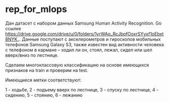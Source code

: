 # rep_for_mlops

Дан датасет с набором данных Samsung Human Activity Recognition.
Gо ссылке https://drive.google.com/drive/u/0/folders/1yrWAo_RcJbpfOoxrSYyxf1oEbxt8NYK_.
Данные поступают с акселерометров и гироскопов мобильных телефонов Samsung Galaxy S3, также известен вид активности человека с телефоном в кармане – ходил ли он, стоял, лежал, сидел или шел вверх/вниз по лестнице.

Сделаем многоклассовую классификацию на основе имеющихся признаков на train и проверим на test.

Имеющиеся метки соответствуют:

1 - ходьбе,
2 - подъему вверх по лестнице,
3 - спуску по лестнице,
4 - сидению,
5 - стоянию,
6 - лежанию
